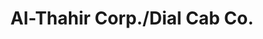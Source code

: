 ---
title: "Al-Thahir Corp./Dial Cab Co."
url: /washington/al-thahir-corp-dial-cab-co-michigan-avenue-northeast/
shop: car repair
---